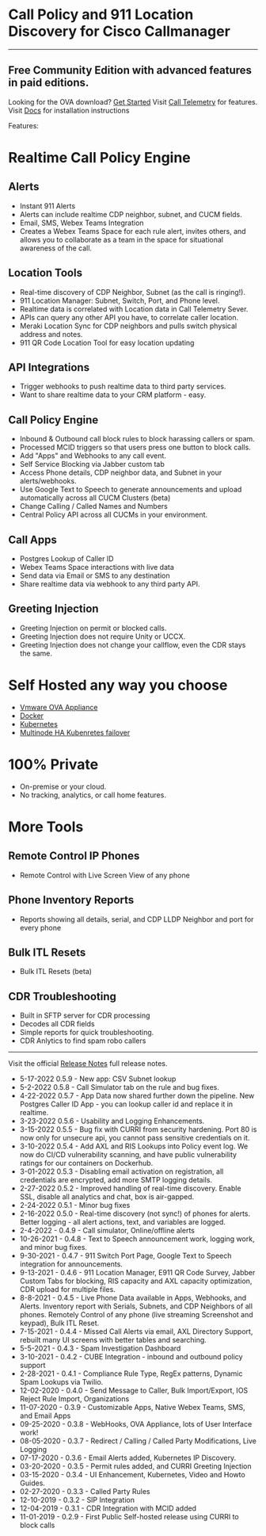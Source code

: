 # Call Policy and 911 Location Discovery for Cisco Callmanager

---

## Free Community Edition with advanced features in paid editions.

Looking for the OVA download? [Get Started](https://calltelemetry.com/getting-started)
Visit [Call Telemetry](https://calltelemetry.com) for features.
Visit [Docs](https://docs.calltelemetry.com) for installation instructions

Features:

# Realtime Call Policy Engine

## Alerts

- Instant 911 Alerts
- Alerts can include realtime CDP neighbor, subnet, and CUCM fields.
- Email, SMS, Webex Teams Integration
- Creates a Webex Teams Space for each rule alert, invites others, and allows you to collaborate as a team in the space for situational awareness of the call.

## Location Tools

- Real-time discovery of CDP Neighbor, Subnet (as the call is ringing!).
- 911 Location Manager: Subnet, Switch, Port, and Phone level.
- Realtime data is correlated with Location data in Call Telemetry Sever.
- APIs can query any other API you have, to correlate caller location.
- Meraki Location Sync for CDP neighbors and pulls switch physical address and notes.
- 911 QR Code Location Tool for easy location updating

## API Integrations

- Trigger webhooks to push realtime data to third party services.
- Want to share realtime data to your CRM platform - easy.

## Call Policy Engine

- Inbound & Outbound call block rules to block harassing callers or spam.
- Processed MCID triggers so that users press one button to block calls.
- Add "Apps" and Webhooks to any call event.
- Self Service Blocking via Jabber custom tab
- Access Phone details, CDP neighbor data, and Subnet in your alerts/webhooks.
- Use Google Text to Speech to generate announcements and upload automatically across all CUCM Clusters (beta)
- Change Calling / Called Names and Numbers
- Central Policy API across all CUCMs in your environment.

## Call Apps

- Postgres Lookup of Caller ID
- Webex Teams Space interactions with live data
- Send data via Email or SMS to any destination
- Share realtime data via webhook to any third party API.

## Greeting Injection

- Greeting Injection on permit or blocked calls.
- Greeting Injection does not require Unity or UCCX.
- Greeting Injection does not change your callflow, even the CDR stays the same.

# Self Hosted any way you choose

- [Vmware OVA Appliance](https://docs.calltelemetry.com/deployment/ova.html)
- [Docker](https://hub.docker.com/r/calltelemetry/web)
- [Kubernetes](https://docs.calltelemetry.com/deployment/k3s.html)
- [Multinode HA Kubenretes failover](https://docs.calltelemetry.com/deployment/k3s.html)

# 100% Private

- On-premise or your cloud.
- No tracking, analytics, or call home features.

# More Tools

## Remote Control IP Phones

- Remote Control with Live Screen View of any phone

## Phone Inventory Reports

- Reports showing all details, serial, and CDP LLDP Neighbor and port for every phone

## Bulk ITL Resets

- Bulk ITL Resets (beta)

## CDR Troubleshooting

- Built in SFTP server for CDR processing
- Decodes all CDR fields
- Simple reports for quick troubleshooting.
- CDR Anlytics to find spam robo callers

---

Visit the official [Release Notes](https://docs.calltelemetry.com/changelog/) full release notes.

- 5-17-2022 0.5.9 - New app: CSV Subnet lookup
- 5-2-2022 0.5.8 - Call Simulator tab on the rule and bug fixes.
- 4-22-2022 0.5.7 - App Data now shared further down the pipeline. New Postgres Caller ID App - you can lookup caller id and replace it in realtime.
- 3-23-2022 0.5.6 - Usability and Logging Enhancements.
- 3-15-2022 0.5.5 - Bug fix with CURRI from security hardening. Port 80 is now only for unsecure api, you cannot pass sensitive credentials on it.
- 3-10-2022 0.5.4 - Add AXL and RIS Lookups into Policy event log. We now do CI/CD vulnerability scanning, and have public vulnerability ratings for our containers on Dockerhub.
- 3-01-2022 0.5.3 - Disabling email activation on registration, all credentials are encrypted, add more SMTP logging details.
- 2-27-2022 0.5.2 - Improved handling of real-time discovery. Enable SSL, disable all analytics and chat, box is air-gapped.
- 2-24-2022 0.5.1 - Minor bug fixes
- 2-16-2022 0.5.0 - Real-time discovery (not sync!) of phones for alerts. Better logging - all alert actions, text, and variables are logged.
- 2-4-2022 - 0.4.9 - Call simulator, Online/offline alerts
- 10-26-2021 - 0.4.8 - Text to Speech announcement work, logging work, and minor bug fixes.
- 9-30-2021 - 0.4.7 - 911 Switch Port Page, Google Text to Speech integration for announcements.
- 9-13-2021 - 0.4.6 - 911 Location Manager, E911 QR Code Survey, Jabber Custom Tabs for blocking, RIS capacity and AXL capacity optimization, CDR upload for multiple files.
- 8-8-2021 - 0.4.5 - Live Phone Data available in Apps, Webhooks, and Alerts. Inventory report with Serials, Subnets, and CDP Neighbors of all phones. Remotely Control of any phone (live streaming Screenshot and keypad), Bulk ITL Reset.
- 7-15-2021 - 0.4.4 - Missed Call Alerts via email, AXL Directory Support, rebuilt many UI screens with better tables and searching.
- 5-5-2021 - 0.4.3 - Spam Investigation Dashboard
- 3-10-2021 - 0.4.2 - CUBE Integration - inbound and outbound policy support
- 2-28-2021 - 0.4.1 - Compliance Rule Type, RegEx patterns, Dynamic Spam Lookups via Twilio.
- 12-02-2020 - 0.4.0 - Send Message to Caller, Bulk Import/Export, IOS Reject Rule Import, Organizations
- 11-07-2020 - 0.3.9 - Customizable Apps, Native Webex Teams, SMS, and Email Apps
- 09-25-2020 - 0.3.8 - WebHooks, OVA Appliance, lots of User Interface work!
- 08-05-2020 - 0.3.7 - Redirect / Calling / Called Party Modifications, Live Logging
- 07-17-2020 - 0.3.6 - Email Alerts added, Kubernetes IP Discovery.
- 03-20-2020 - 0.3.5 - Permit rules added, and CURRI Greeting Injection
- 03-15-2020 - 0.3.4 - UI Enhancement, Kubernetes, Video and Howto Guides.
- 02-27-2020 - 0.3.3 - Called Party Rules
- 12-10-2019 - 0.3.2 - SIP Integration
- 12-04-2019 - 0.3.1 - CDR Integration with MCID added
- 11-01-2019 - 0.2.9 - First Public Self-hosted release using CURRI to block calls
